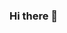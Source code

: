 ### Hi there 👋

<!--
**muna-abysharefa/muna-abysharefa** is a ✨ _special_ ✨ repository because its `README.md` (this file) appears on your GitHub profile.

Here are some ideas to get you started:
# 💫 About Me:
- 😄Hi, I’m Muna Abushareefah<br>-      I studied in Computer Science department<br>-       I’m interested in Front-end and React Framework <br>-       You can contact me via email : munaabushareefa73@gmail.com<br>


## 🌐 Socials:
[![LinkedIn](https://img.shields.io/badge/LinkedIn-%230077B5.svg?logo=linkedin&logoColor=white)](https://linkedin.com/in/https://www.linkedin.com/in/ muna-abu-shareefah) 

# 💻 Tech Stack:
![JavaScript](https://img.shields.io/badge/javascript-%23323330.svg?style=for-the-badge&logo=javascript&logoColor=%23F7DF1E) ![React](https://img.shields.io/badge/react-%2320232a.svg?style=for-the-badge&logo=react&logoColor=%2361DAFB)
# 📊 GitHub Stats:
![](https://github-readme-stats.vercel.app/api?username=muna-abysharefa&theme=dark&hide_border=true&include_all_commits=false&count_private=false)<br/>
![](https://github-readme-streak-stats.herokuapp.com/?user=muna-abysharefa&theme=dark&hide_border=true)<br/>
![](https://github-readme-stats.vercel.app/api/top-langs/?username=muna-abysharefa&theme=dark&hide_border=true&include_all_commits=false&count_private=false&layout=compact)

---
[![](https://visitcount.itsvg.in/api?id=muna-abysharefa&icon=2&color=6)](https://visitcount.itsvg.in)

<!-- Proudly created with GPRM ( https://gprm.itsvg.in ) -->

